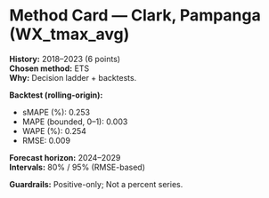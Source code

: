 # Method Card — Clark, Pampanga (WX_tmax_avg)

**History:** 2018–2023 (6 points)  
**Chosen method:** ETS  
**Why:** Decision ladder + backtests.

**Backtest (rolling-origin):**
- sMAPE (%): 0.253
- MAPE (bounded, 0–1): 0.003
- WAPE (%): 0.254
- RMSE: 0.009

**Forecast horizon:** 2024–2029  
**Intervals:** 80% / 95% (RMSE-based)

**Guardrails:** Positive-only; Not a percent series.

